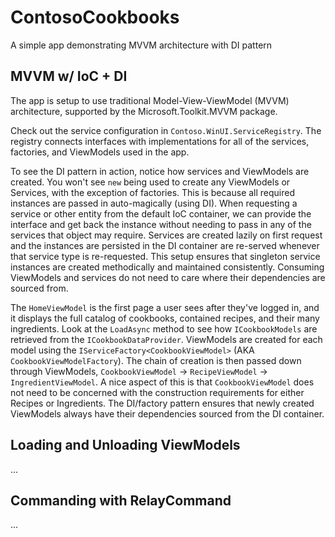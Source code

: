 # ContosoCookbooks
A simple app demonstrating MVVM architecture with DI pattern

## MVVM w/ IoC + DI
The app is setup to use traditional Model-View-ViewModel (MVVM) architecture, supported by the Microsoft.Toolkit.MVVM package.

Check out the service configuration in `Contoso.WinUI.ServiceRegistry`. The registry connects interfaces with implementations for all of the services, factories, and ViewModels used in the app.

To see the DI pattern in action, notice how services and ViewModels are created. You won't see `new` being used to create any ViewModels or Services, with the exception of factories. This is because all required instances are passed in auto-magically (using DI). When requesting a service or other entity from the default IoC container, we can provide the interface and get back the instance without needing to pass in any of the services that object may require. Services are created lazily on first request and the instances are persisted in the DI container are re-served whenever that service type is re-requested. This setup ensures that singleton service instances are created methodically and maintained consistently. Consuming ViewModels and services do not need to care where their dependencies are sourced from. 

The `HomeViewModel` is the first page a user sees after they've logged in, and it displays the full catalog of cookbooks, contained recipes, and their many ingredients. Look at the `LoadAsync` method to see how `ICookbookModels` are retrieved from the `ICookbookDataProvider`. ViewModels are created for each model using the `IServiceFactory<CookbookViewModel>` (AKA `CookbookViewModelFactory`). The chain of creation is then passed down through ViewModels, `CookbookViewModel` -> `RecipeViewModel` -> `IngredientViewModel`. A nice aspect of this is that `CookbookViewModel` does not need to be concerned with the construction requirements for either Recipes or Ingredients. The DI/factory pattern ensures that newly created ViewModels always have their dependencies sourced from the DI container.

## Loading and Unloading ViewModels
...

## Commanding with RelayCommand
...
